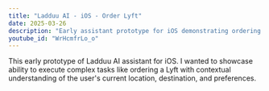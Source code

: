```yaml
---
title: "Ladduu AI - iOS - Order Lyft"
date: 2025-03-26
description: "Early assistant prototype for iOS demonstrating ordering Lyft"
youtube_id: "WrHcmfrLo_o"
---
```


This early prototype of Ladduu AI assistant for iOS. I wanted to showcase ability to execute complex tasks like ordering a Lyft with contextual understanding of the user's current location, destination, and preferences.
